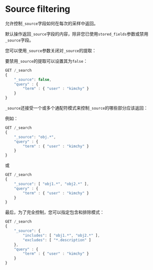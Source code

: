 # Source filtering

允许控制`_source`字段如何在每次的采样中返回。

默认操作返回`_source`字段的内容，除非您已使用`stored_fields`参数或禁用`_source`字段。

您可以使用`_source`参数关闭对`_source`的提取：

要禁用`_source`的提取可以设置其为`false`：

```js
GET /_search
{
    "_source": false,
    "query" : {
        "term" : { "user" : "kimchy" }
    }
}
```

`_source`还接受一个或多个通配符模式来控制`_source`的哪些部分应该返回：

例如：

```js
GET /_search
{
    "_source": "obj.*",
    "query" : {
        "term" : { "user" : "kimchy" }
    }
}
```

或

```js
GET /_search
{
    "_source": [ "obj1.*", "obj2.*" ],
    "query" : {
        "term" : { "user" : "kimchy" }
    }
}
```

最后，为了完全控制，您可以指定包含和排除模式：

```js
GET /_search
{
    "_source": {
        "includes": [ "obj1.*", "obj2.*" ],
        "excludes": [ "*.description" ]
    },
    "query" : {
        "term" : { "user" : "kimchy" }
    }
}
```